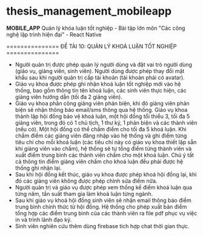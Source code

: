 # thesis_management_mobileapp
__MOBILE_APP__ Quản lý khóa luận tốt nghiệp - Bài tập lớn môn "Các công nghệ lập trình hiện đại" - React Native

=============== ĐỀ TÀI 10: QUẢN LÝ KHOÁ LUẬN TỐT NGHIỆP ===============

- Người quản trị được phép quản lý người dùng và đặt vai trò người dùng (giáo vụ, giảng viên, sinh viên). Người dùng được phép thay đổi mật khẩu sau khi người quản trị cấp tài khoản (tài khoản phải có avatar).
- Giáo vụ khoa được phép ghi nhận khoá luận tốt nghiệp mới vào hệ thống, bao gồm thông tin tên khoá luận, các sinh viên thực hiện, các giảng viên hướng dẫn (tối đa 2 giảng viên).
- Giáo vụ khoa phân công giảng viên phản biện, khi đó giảng viên phản biện sẽ nhận thông báo email/sms thông qua hệ thống. Giáo vụ khoa thành lập hội đồng bảo vệ khoá luận, một hội đồng tổi thiểu 3, tối đa 5 giảng viên, trong đó có 1 chủ tịch, 1 thư ký, 1 phản biện và các thành viên (nếu có). Một hội đồng có thể chấm điểm cho tối đa 5 khoá luận. Khi chấm điểm các giảng viên đăng nhập vào hệ thống và ghi điểm từng tiêu chí cho mỗi khoá luận (các tiêu chí này có giáo vụ khoa thiết lập sẵn khi giảng viên vào chấm), hệ thống sẽ tự tổng điểm từng thành viên và xuất điểm trung bình các thành viên chấm cho một khoá luận. Chú ý tất cả thông tin điểm giảng viên chấm cho khoá luận đều phải được hệ thống ghi nhận lại.
- Sau khi hội đồng kết thúc, giáo vụ khoa được phép khoá hội đồng lại, khi đó các giảng viên không được phép chỉnh sửa điểm nữa.
- Người quản trị và giáo vụ được phép xem thống kế điểm khoá luận qua từng năm, tần suất tham gia làm khoá luận từng ngành.
- Sau khi giáo vụ khoá hội đồng sinh viên sẽ nhận email thông báo điểm trung bình chính thức từ hội đồng. Hệ thống cho phép xuất bản điểm tổng hợp các điểm trung bình của các thành viên ra file pdf phục vụ việc in và trình lãnh đạo ký.
- Sinh viên nghiên cứu thêm dùng firebase tích hợp chat thời gian thực.
